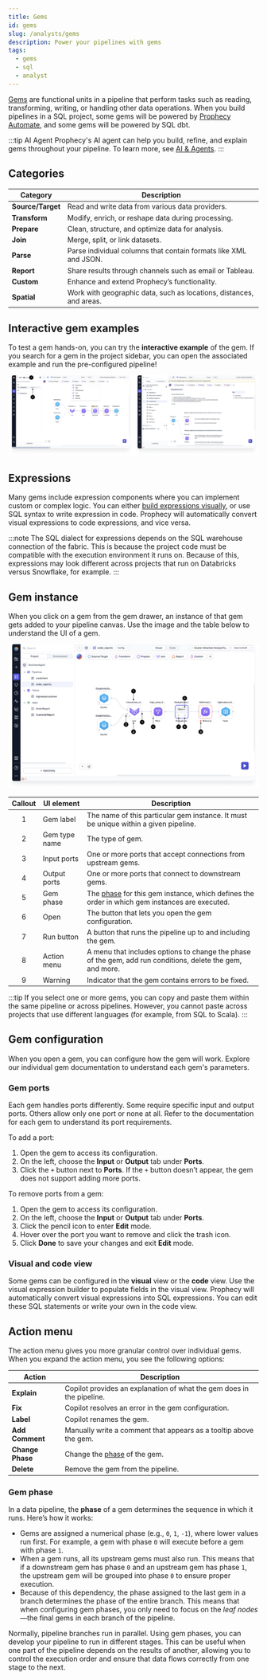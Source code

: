 ```yaml
---
title: Gems
id: gems
slug: /analysts/gems
description: Power your pipelines with gems
tags:
  - gems
  - sql
  - analyst
---
```


[Gems](/docs/getting-started/concepts/gems.md) are functional units in a pipeline that perform tasks such as reading, transforming, writing, or handling other data operations. When you build pipelines in a SQL project, some gems will be powered by [Prophecy Automate](/administration/architecture), and some gems will be powered by SQL dbt.

:::tip AI Agent
Prophecy's AI agent can help you build, refine, and explain gems throughout your pipeline. To learn more, see [AI & Agents](/analysts/ai-features).
:::

## Categories

| Category          | Description                                                         |
| ----------------- | ------------------------------------------------------------------- |
| **Source/Target** | Read and write data from various data providers.                    |
| **Transform**     | Modify, enrich, or reshape data during processing.                  |
| **Prepare**       | Clean, structure, and optimize data for analysis.                   |
| **Join**          | Merge, split, or link datasets.                                     |
| **Parse**         | Parse individual columns that contain formats like XML and JSON.    |
| **Report**        | Share results through channels such as email or Tableau.            |
| **Custom**        | Enhance and extend Prophecy’s functionality.                        |
| **Spatial**       | Work with geographic data, such as locations, distances, and areas. |

<!-- | **Subgraph**      | Group gems into reusable components.                       |  -->

## Interactive gem examples

To test a gem hands-on, you can try the **interactive example** of the gem. If you search for a gem in the project sidebar, you can open the associated example and run the pre-configured pipeline!

![Gem example](img/interactive-example.png)

## Expressions

Many gems include expression components where you can implement custom or complex logic. You can either [build expressions visually](/analysts/visual-expression-builder), or use SQL syntax to write expression in code. Prophecy will automatically convert visual expressions to code expressions, and vice versa.

:::note
The SQL dialect for expressions depends on the SQL warehouse connection of the fabric. This is because the project code must be compatible with the execution environment it runs on. Because of this, expressions may look different across projects that run on Databricks versus Snowflake, for example.
:::

## Gem instance

When you click on a gem from the gem drawer, an instance of that gem gets added to your pipeline canvas. Use the image and the table below to understand the UI of a gem.

![Gem instance](img/gem-instance.png)

| Callout | UI element    | Description                                                                                                 |
| :-----: | ------------- | ----------------------------------------------------------------------------------------------------------- |
|    1    | Gem label     | The name of this particular gem instance. It must be unique within a given pipeline.                        |
|    2    | Gem type name | The type of gem.                                                                                            |
|    3    | Input ports   | One or more ports that accept connections from upstream gems.                                               |
|    4    | Output ports  | One or more ports that connect to downstream gems.                                                          |
|    5    | Gem phase     | The [phase](#gem-phase) for this gem instance, which defines the order in which gem instances are executed. |
|    6    | Open          | The button that lets you open the gem configuration.                                                        |
|    7    | Run button    | A button that runs the pipeline up to and including the gem.                                                |
|    8    | Action menu   | A menu that includes options to change the phase of the gem, add run conditions, delete the gem, and more.  |
|    9    | Warning       | Indicator that the gem contains errors to be fixed.                                                         |

:::tip
If you select one or more gems, you can copy and paste them within the same pipeline or across pipelines. However, you cannot paste across projects that use different languages (for example, from SQL to Scala).
:::

## Gem configuration

When you open a gem, you can configure how the gem will work. Explore our individual gem documentation to understand each gem's parameters.

### Gem ports

Each gem handles ports differently. Some require specific input and output ports. Others allow only one port or none at all. Refer to the documentation for each gem to understand its port requirements.

To add a port:

1. Open the gem to access its configuration.
1. On the left, choose the **Input** or **Output** tab under **Ports**.
1. Click the `+` button next to **Ports**. If the `+` button doesn’t appear, the gem does not support adding more ports.

To remove ports from a gem:

1. Open the gem to access its configuration.
1. On the left, choose the **Input** or **Output** tab under **Ports**.
1. Click the pencil icon to enter **Edit** mode.
1. Hover over the port you want to remove and click the trash icon.
1. Click **Done** to save your changes and exit **Edit** mode.

### Visual and code view

Some gems can be configured in the **visual** view or the **code** view. Use the visual expression builder to populate fields in the visual view. Prophecy will automatically convert visual expressions into SQL expressions. You can edit these SQL statements or write your own in the code view.

## Action menu

The action menu gives you more granular control over individual gems. When you expand the action menu, you see the following options:

| **Action**       | **Description**                                                       |
| ---------------- | --------------------------------------------------------------------- |
| **Explain**      | Copilot provides an explanation of what the gem does in the pipeline. |
| **Fix**          | Copilot resolves an error in the gem configuration.                   |
| **Label**        | Copilot renames the gem.                                              |
| **Add Comment**  | Manually write a comment that appears as a tooltip above the gem.     |
| **Change Phase** | Change the [phase](#gem-phase) of the gem.                            |
| **Delete**       | Remove the gem from the pipeline.                                     |

### Gem phase

In a data pipeline, the **phase** of a gem determines the sequence in which it runs. Here’s how it works:

- Gems are assigned a numerical phase (e.g., `0`, `1`, `-1`), where lower values run first. For example, a gem with phase `0` will execute before a gem with phase `1`.
- When a gem runs, all its upstream gems must also run. This means that if a downstream gem has phase `0` and an upstream gem has phase `1`, the upstream gem will be grouped into phase `0` to ensure proper execution.
- Because of this dependency, the phase assigned to the last gem in a branch determines the phase of the entire branch. This means that when configuring gem phases, you only need to focus on the _leaf nodes_—the final gems in each branch of the pipeline.

Normally, pipeline branches run in parallel. Using gem phases, you can develop your pipeline to run in different stages. This can be useful when one part of the pipeline depends on the results of another, allowing you to control the execution order and ensure that data flows correctly from one stage to the next.
